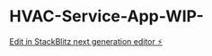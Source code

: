 # HVAC-Service-App-WIP-

[Edit in StackBlitz next generation editor ⚡️](https://stackblitz.com/~/github.com/psutinboy/HVAC-Service-App-WIP-)